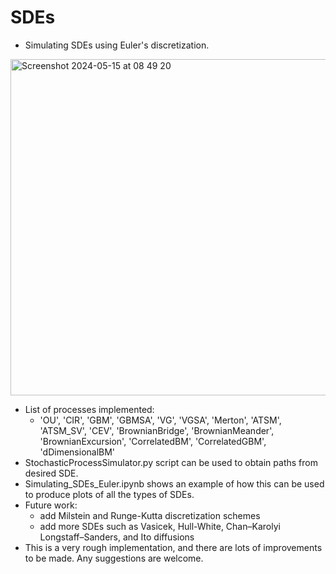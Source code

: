 # SDEs
- Simulating SDEs using Euler's discretization.

<img width="538" alt="Screenshot 2024-05-15 at 08 49 20" src="https://github.com/Boris-73-TA/SDEs/assets/129144076/0916880c-03a7-4fca-9841-5ceec3836094">

- List of processes implemented:
  - 'OU', 'CIR', 'GBM', 'GBMSA', 'VG', 'VGSA', 'Merton',
    'ATSM', 'ATSM_SV', 'CEV', 'BrownianBridge', 'BrownianMeander',
    'BrownianExcursion', 'CorrelatedBM', 'CorrelatedGBM', 'dDimensionalBM'
- StochasticProcessSimulator.py script can be used to obtain paths from desired SDE.
- Simulating_SDEs_Euler.ipynb shows an example of how this can be used to produce plots of all the types of SDEs. 
- Future work:
  - add Milstein and Runge-Kutta discretization schemes
  - add more SDEs such as Vasicek, Hull-White, Chan–Karolyi Longstaff–Sanders, and Ito diffusions
- This is a very rough implementation, and there are lots of improvements to be made. Any suggestions are welcome. 
